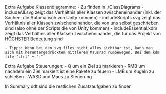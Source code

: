 Extra Aufgabe Klassendiagramme:
    - Zu finden in ./ClassDiagrams
    - includeAll.svg zeigt das Verhältnis aller Klassen zwischeneinander (inkl. der Sachen, die Automatisch von Unity kommen)
    - includeScripts.svg zeigt das Verhältnis aller Klassen zwischeneinander, die von uns selbst geschrieben sind (also ohne der Scripts die von Unity kommen)
    - includeEssential.kdm zeigt das Verhältnis aller Klassen zwischeneinander, die für das Projekt von HÖCHSTER Bedeutung sind

    - Tipps: Wenn bei den svg files nicht alles sichtbar ist, kann man sich mit heruntergedrücktem mittlerem Mausrad rumbewegen. Bei dem kdm file "ctrl" + "-"

Extra Aufgabe Steuerungen:
    - Q um ein Ziel zu markieren
    - RMB um nachdem ein Ziel markiert ist eine Rakete zu feuern
    - LMB um Kugeln zu schießen
    - WASD und Maus zu Steuerung


In Summary.odt sind die restlichen Zusatzaufgaben zu finden